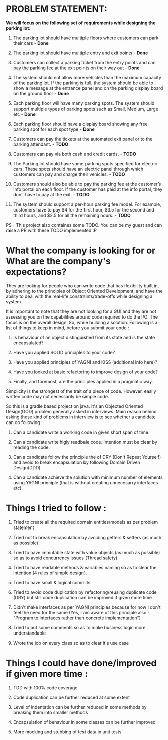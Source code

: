 # PROBLEM STATEMENT:

**We will focus on the following set of requirements while designing the parking lot:**

1. The parking lot should have multiple floors where customers can park their cars - **Done**

2. The parking lot should have multiple entry and exit points - **Done**

3. Customers can collect a parking ticket from the entry points and can pay the parking fee at the exit points on their way out - **Done**

4. The system should not allow more vehicles than the maximum capacity of the parking lot. If the parking is full, the system should be able to show a message at the entrance panel and on the parking display board on the ground floor - **Done**

5. Each parking floor will have many parking spots. The system should support multiple types of parking spots such as Small, Medium, Large etc - **Done**

6. Each parking floor should have a display board showing any free parking spot for each spot type - **Done**

7. Customers can pay the tickets at the automated exit panel or to the parking attendant. - **TODO**

8. Customers can pay via both cash and credit cards. - **TODO**

9. The Parking lot should have some parking spots specified for electric cars. These spots should have an electric panel through which customers can pay and charge their vehicles. - **TODO**

10. Customers should also be able to pay the parking fee at the customer’s info portal on each floor. If the customer has paid at the info portal, they don’t have to pay at the exit. - **TODO**

11. The system should support a per-hour parking fee model. For example, customers have to pay $4 for the first hour, $3.5 for the second and third hours, and $2.5 for all the remaining hours. - **TODO**

PS - This project also containes some TODO. You can be my guest and can raise a PR with these TODO implemented :P

# What the company is looking for or What are the company's expectations?

They are looking for people who can write code that has flexibility built in, by
adhering to the principles of Object Oriented Development, and have the ability to
deal with the real-life constraints/trade-offs while designing a system.

It is important to note that they are not looking for a GUI and they are not assessing
you on the capabilities around code required to do the I/O. The focus is on the
overall design. So, while building a solution.
Following is a list of things to keep in mind, before you submit your code :

1. Is behaviour of an object distinguished from its state and is the state
encapsulated?
   
2. Have you applied SOLID principles to your code?
   
3. Have you applied principles of YAGNI and KISS (additional info here)?
   
4. Have you looked at basic refactoring to improve design of your code?
   
5. Finally, and foremost, are the principles applied in a pragmatic way.

Simplicity is the strongest of the trait of a piece of code. However, easily
written code may not necessarily be simple code.

So this is a gradle based project on java. It's an Objected Oriented Design(OOD) problem generally asked in interviews. Main reason behind asking these kind of problems in interview is to see whether a candidate can do following :

1. Can a candidate write a working code in given short span of time.

2. Can a candidate write higly readbale code. Intention must be clear by reading the code.

3. Can a candidate follow the principle the of DRY (Don't Repeat Yourself) and avoid to break encapsulation by following Domain Driven Design(DDD).

4. Can a candidate achieve the solution with minimum number of elements using YAGNI principle (that is without creating unnecesarry interfaces etc).


# Things I tried to follow :

1. Tried to create all the required domain entities/models as per problem statement

2. Tried not to break encapsulation by avoiding getters & setters (as much as possible)

3. Tried to have immutable state with value objects (as much as possible) so as to avoid 
concurrency issues (Thread safety)

4. Tried to have readable methods & variables naming so as to clear the intention 
(4 rules of simple design).
 
5. Tried to have small & logical commits

6. Tried to avoid code duplication by refactoring/reusing duplicate code (DRY) 
but still code duplication can be improved if given more time

7. Didn't make interfaces as per YAGNI principles because for now I don't feel 
the need for the same (Yes, I am aware of this principle also - "Program to interfaces rather 
than concrete implementation")

8. Tried to put some comments so as to make business logic more understandable

9. Wrote the job on every class so as to clear it's use case


# Things I could have done/improved if given more time :

1. TDD with 100% code coverage

2. Code duplication can be further reduced at some extent

3. Level of indentation can be further reduced in some methods by breaking them into smaller methods

4. Encapsulation of behaviour in some classes can be further improved

5. More mocking and stubbing of test data in unit tests



